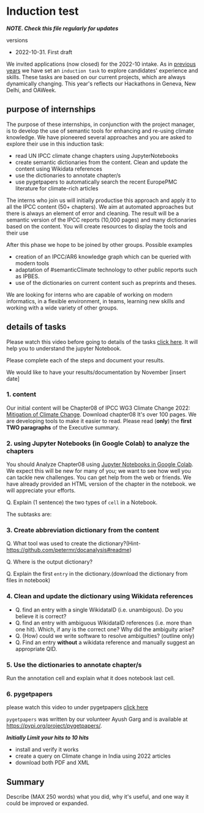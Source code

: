 # Induction test

***NOTE. Check this file regularly for updates***

versions
* 2022-10-31. First draft


We invited applications (now closed) for the 2022-10 intake. As in [previous years]()  we have set an `induction task` to explore candidates' experience and skills. 
These tasks are based on our current projects, which are always dynamically changing. This year's reflects our Hackathons in Geneva, New Delhi, and OAWeek.


## purpose of internships

The purpose of these internships, in conjunction with the project manager, is to develop the use of semantic tools for 
enhancing and re-using climate knowledge. We have pioneered several approaches and you are asked to explore their use in this induction task:
* read UN IPCC climate change chapters using JupyterNotebooks
* create semantic dictionaries from the content. Clean and update the content using Wikidata references
* use the dictionaries to annotate chapter/s 
* use pygetpapers to automatically search the recent EuropePMC literature for climate-rich articles


The interns who join us will initially productise this approach and apply it to all the IPCC content (50+ chapters). 
We aim at automated approaches but there is always an element of error and cleaning. The result will be a semantic 
version of the IPCC reports (10,000 pages) and many dictionaries based on the content.  You will create resources to display the tools and their use

After this phase we hope to be joined by other groups. Possible examples
* creation of an IPCC/AR6 knowledge graph which can be queried with modern tools
* adaptation of #semanticClimate technology to other public reports such as IPBES.
* use of the dictionaries on current content such as preprints and theses.

We are looking for interns who are capable of working on modern informatics, in a flexible environment, in teams, 
learning new skills and working with a wide variety of other groups.

## details of tasks

Please watch this video before going to details of the tasks 
[click here](https://drive.google.com/drive/folders/1YTZADd-GAKesuzW7brt3YBkCLhUEN1WG). It will help you to understand the jupyter Notebook.

Please complete each of the steps and document your results.

We would like to have your results/documentation by November [insert date]

### 1. content

Our initial content will be Chapter08 of IPCC WG3 Climate Change 2022: [Mitigation of Climate Change](https://www.ipcc.ch/report/ar6/wg3/). Download chapter08
It's over 100 pages. We are developing tools to make it easier to read. Please read (**only**) the **first TWO paragraphs** of the Executive summary.

### 2. using Jupyter Notebooks (in Google Colab) to analyze the chapters

You should Analyze Chapter08 using [Jupyter Notebooks in Google Colab](https://colab.research.google.com/github/petermr/semanticClimate/blob/main/outreach/cambridge_presentation/Hackathon_Notebook/climate_hackathon_chapter08.ipynb). We expect this will be new for many of you; we want to see how well you can tackle new challenges. You can get help from the web or friends. We have already provided an HTML version of the chapter in the notebook. we will appreciate your efforts.

Q. Explain (1 sentence) the two types of `cell` in a Notebook.

The subtasks are:

### 3. Create abbreviation dictionary from the content
Q. What tool was used to create the dictionary?(Hint-https://github.com/petermr/docanalysis#readme)

Q. Where is the output dictionary?

Q. Explain the first `entry` in the dictionary.(download the dictionary from files in notebook)

### 4. Clean and update the dictionary using Wikidata references                                                                                             

* Q. find an entry with a single WikidataID (i.e. unambigous). Do you believe it is correct?
* Q. find an entry with ambiguous WikidataID references (i.e. more than one hit). Which, if any is the correct one? Why did the ambiguity arise?
* Q. (How) could we write software to resolve ambiguities? (outline only)
* Q. Find an entry **without** a wikidata reference and manually suggest an appropriate QID.


### 5. Use the dictionaries to annotate chapter/s 

Run the annotation cell and explain what it does notebook last cell. 


### 6. pygetpapers

please watch this video to under pygetpapers [click here](https://www.youtube.com/watch?v=pUjiNzLVHLY&t=29s)

`pygetpapers` was written by our volunteer Ayush Garg and is available at https://pypi.org/project/pygetpapers/. 

***Initially Limit your hits to 10 hits***

* install and verify it works
* create a query on Climate change in India using 2022 articles 
* download both PDF and XML

## Summary

Describe (MAX 250 words) what you did, why it's useful, and one way it could be improved or expanded.

